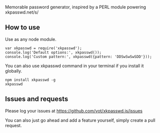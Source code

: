 Memorable password generator, inspired by a PERL module powering xkpasswd.net/s/


## How to use

Use as any node module.

```
var xkpasswd = require('xkpasswd');
console.log('Default options:', xkpasswd());
console.log('Custom pattern:', xkpasswd({pattern: 'DDSwSwSwSDD'}));
```

You can also use xkpasswd command in your terminal if you install it globally.

```
npm install xkpasswd -g
xkpasswd
```


## Issues and requests

Please log your issues at https://github.com/vot/xkpasswd.js/issues

You can also just go ahead and add a feature yourself, simply create a pull request.
